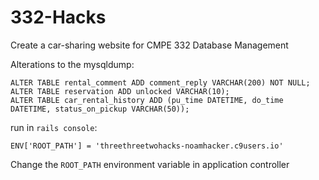 # 332-Hacks
Create a car-sharing website for CMPE 332 Database Management

Alterations to the mysqldump:
```
ALTER TABLE rental_comment ADD comment_reply VARCHAR(200) NOT NULL;
ALTER TABLE reservation ADD unlocked VARCHAR(10);
ALTER TABLE car_rental_history ADD (pu_time DATETIME, do_time DATETIME, status_on_pickup VARCHAR(50));
```
run in `rails console`:
```
ENV['ROOT_PATH'] = 'threethreetwohacks-noamhacker.c9users.io'
```
Change the `ROOT_PATH` environment variable in application controller
